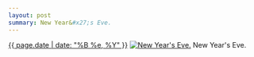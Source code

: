 ```yaml
---
layout: post
summary: New Year&#x27;s Eve.
---
```


<p>
  <time><a href="/268">{{ page.date | date: "%B %e, %Y" }}</a></time>
  <a href="/268"><img src="{{ site.assets_url }}/268-640.jpg" srcset="{{ site.assets_url }}/268-1280.jpg 1280w, {{ site.assets_url }}/268-960.jpg 960w, {{ site.assets_url }}/268-640.jpg 640w, {{ site.assets_url }}/268-320.jpg 320w" sizes="(min-width: 700px) 50vw, calc(100vw - 2rem)" alt="New Year&#x27;s Eve." /></a>
  <span>New Year&#x27;s Eve.</span>
</p>

